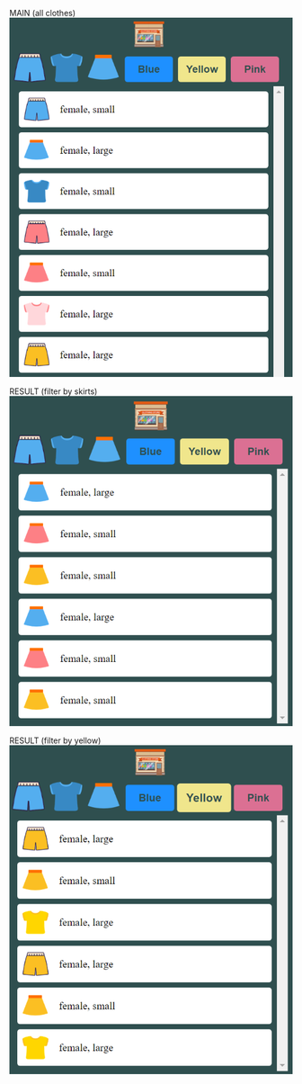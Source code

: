 MAIN (all clothes)  
![alt text](./imgs/main.png?raw-true "image")

RESULT (filter by skirts)  
![alt text](./imgs/filteredBySkirt.png?raw-true "image")

RESULT (filter by yellow)  
![alt text](./imgs/filteredByYellow.png?raw-true "image")
